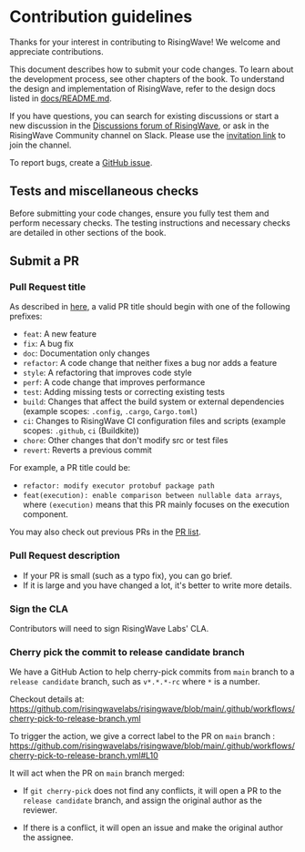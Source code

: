 # Contribution guidelines

Thanks for your interest in contributing to RisingWave! We welcome and appreciate contributions.

This document describes how to submit your code changes. To learn about the development process, see other chapters of the book. To understand the design and implementation of RisingWave, refer to the design docs listed in [docs/README.md](https://github.com/risingwavelabs/risingwave/blob/fb60113c2e8a7f0676af545c99f073a335c255f3/docs/README.md).
<!-- TODO: merge design docs into the book? -->

If you have questions, you can search for existing discussions or start a new discussion in the [Discussions forum of RisingWave](https://github.com/risingwavelabs/risingwave/discussions), or ask in the RisingWave Community channel on Slack. Please use the [invitation link](https://risingwave.com/slack) to join the channel.

To report bugs, create a [GitHub issue](https://github.com/risingwavelabs/risingwave/issues/new/choose).

<!-- toc -->

## Tests and miscellaneous checks

Before submitting your code changes, ensure you fully test them and perform necessary checks. The testing instructions and necessary checks are detailed in other sections of the book.

## Submit a PR

### Pull Request title

As described in [here](https://github.com/commitizen/conventional-commit-types/blob/master/index.json), a valid PR title should begin with one of the following prefixes:

- `feat`: A new feature
- `fix`: A bug fix
- `doc`: Documentation only changes
- `refactor`: A code change that neither fixes a bug nor adds a feature
- `style`: A refactoring that improves code style
- `perf`: A code change that improves performance
- `test`: Adding missing tests or correcting existing tests
- `build`: Changes that affect the build system or external dependencies (example scopes: `.config`,  `.cargo`,  `Cargo.toml`)
- `ci`: Changes to RisingWave CI configuration files and scripts (example scopes: `.github`,  `ci` (Buildkite))
- `chore`: Other changes that don't modify src or test files
- `revert`: Reverts a previous commit

For example, a PR title could be:

- `refactor: modify executor protobuf package path`
- `feat(execution): enable comparison between nullable data arrays`, where `(execution)` means that this PR mainly focuses on the execution component.

You may also check out previous PRs in the [PR list](https://github.com/risingwavelabs/risingwave/pulls).

### Pull Request description

- If your PR is small (such as a typo fix), you can go brief.
- If it is large and you have changed a lot, it's better to write more details.

### Sign the CLA

Contributors will need to sign RisingWave Labs' CLA.

### Cherry pick the commit to release candidate branch

We have a GitHub Action to help cherry-pick commits from `main` branch to a `release candidate` branch, such as `v*.*.*-rc` where `*` is a number.

Checkout details at: <https://github.com/risingwavelabs/risingwave/blob/main/.github/workflows/cherry-pick-to-release-branch.yml>

To trigger the action, we give a correct label to the PR on `main` branch :
<https://github.com/risingwavelabs/risingwave/blob/main/.github/workflows/cherry-pick-to-release-branch.yml#L10>

It will act when the PR on `main` branch merged:
- If `git cherry-pick` does not find any conflicts, it will open a PR to the `release candidate` branch, and assign the original author as the reviewer.

- If there is a conflict, it will open an issue and make the original author the assignee.
